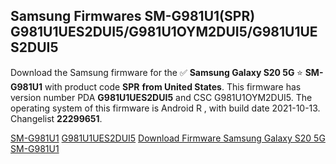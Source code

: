 <h2>Samsung Firmwares SM-G981U1(SPR) G981U1UES2DUI5/G981U1OYM2DUI5/G981U1UES2DUI5</h2>
Download the Samsung firmware for the ✅ <strong>Samsung Galaxy S20 5G </strong> ⭐ <strong>SM-G981U1</strong> with product code <strong>SPR</strong> <strong> from United States</strong>. This firmware has version number PDA <strong>G981U1UES2DUI5</strong> and CSC G981U1OYM2DUI5. The operating system of this firmware is Android R , with build date 2021-10-13. Changelist <strong>22299651</strong>.


[SM-G981U1](https://samfirm.shop/samsung/model/SM-G981U1)
[G981U1UES2DUI5](https://samfirm.shop/samsung/pda/G981U1UES2DUI5)
[Download Firmware Samsung Galaxy S20 5G SM-G981U1](https://samfirm.shop/samsung/firmware/464562)
